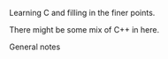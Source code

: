Learning C and filling in the finer points.

There might be some mix of C++ in here.

General notes
